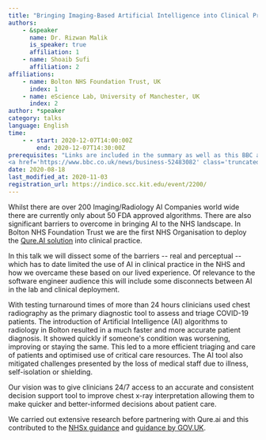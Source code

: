 ```yaml
---
title: "Bringing Imaging-Based Artificial Intelligence into Clinical Practice in NHS Radiology"
authors:
    - &speaker
      name: Dr. Rizwan Malik
      is_speaker: true
      affiliation: 1
    - name: Shoaib Sufi
      affiliation: 2
affiliations:
    - name: Bolton NHS Foundation Trust, UK
      index: 1
    - name: eScience Lab, University of Manchester, UK
      index: 2
author: *speaker
category: talks
language: English
time:
    - - start: 2020-12-07T14:00:00Z
        end: 2020-12-07T14:30:00Z
prerequisites: "Links are included in the summary as well as this BBC article for the background of the deployment otherwise no specialise prerequisite knowledge is required
<a href='https://www.bbc.co.uk/news/business-52483082' class='truncated'>https://www.bbc.co.uk/news/business-52483082</a>"
date: 2020-08-18
last_modified_at: 2020-11-03
registration_url: https://indico.scc.kit.edu/event/2200/
---
```

Whilst there are over 200 Imaging/Radiology AI Companies world wide there are currently only about 50 FDA approved algorithms.
There are also significant barriers to overcome in bringing AI to the NHS landscape.
In Bolton NHS Foundation Trust we are the first NHS Organisation to deploy the [Qure.AI solution](https://qure.ai/qxr.html) into clinical practice.

In this talk we will dissect some of the barriers -- real and perceptual -- which has to date limited the use of AI in clinical practice in the NHS and how we overcame these based on our lived experience. Of relevance to the software engineer audience this will include some disconnects between AI in the lab and clinical deployment.

With testing turnaround times of more than 24 hours clinicians used chest radiography as the primary diagnostic tool to assess and triage COVID-19 patients. The introduction of Artificial Intelligence (AI) algorithms to radiology in Bolton resulted in a much faster and more accurate patient diagnosis. It showed quickly if someone's condition was worsening, improving or staying the same. This led to a more efficient triaging and care of patients and optimised use of critical care resources.  The AI tool also mitigated challenges presented by the loss of medical staff due to illness, self-isolation or shielding.

Our vision was to give clinicians 24/7 access to an accurate and consistent decision support tool to improve chest x-ray interpretation allowing them to make quicker and better-informed decisions about patient care.

We carried out extensive research before partnering with Qure.ai and this contributed to the [NHSx guidance](https://www.nhsx.nhs.uk/media/documents/A_Buyers_Checklist_for_AI_in_Health_and_Care.pdf) and [guidance by GOV.UK](https://www.gov.uk/guidance/assessing-if-artificial-intelligence-is-the-right-solution#assessing-if-ai-is-the-right-solution-for-your-users-needs).
